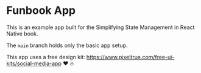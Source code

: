 # Funbook App

This is an example app built for the Simplifying State Management in React Native book.

The `main` branch holds only the basic app setup.

This app uses a free design kit: https://www.pixeltrue.com/free-ui-kits/social-media-app :heart: :fire:
